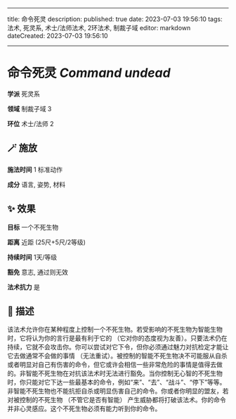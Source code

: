 
---
title: 命令死灵
description: 
published: true
date: 2023-07-03 19:56:10
tags: 法术, 死灵系, 术士/法师法术, 2环法术, 制裁子域
editor: markdown
dateCreated: 2023-07-03 19:56:10

---

# **命令死灵** *Command undead*

**学派** 死灵系 

**领域** 制裁子域 3

**环位** 术士/法师 2

## 🪄 施放

**施法时间** 1 标准动作

**成分** 语言, 姿势, 材料

## ✨ 效果 

**目标** 一个不死生物 

**距离** 近距 (25尺+5尺/2等级)  

**持续时间** 1天/等级 

**豁免** 意志, 通过则无效

**法术抗力** 是

## 📖 描述

该法术允许你在某种程度上控制一个不死生物。若受影响的不死生物为智能生物时，它将认为你的言行是最有利于它的 （它对你的态度视为友善）。只要法术仍在持续，它就不会攻击你。你可以尝试对它下令，但你必须通过魅力对抗检定才能让它去做通常不会做的事情 （无法重试）。被控制的智能不死生物决不可能服从自杀或者明显对自己有伤害的命令，但它或许会相信一些非常危险的事情是值得去做的。非智能不死生物在对抗该法术时无法进行豁免。当你控制无心智的不死生物时，你只能对它下达一些最基本的命令，例如“来”、“去”、“战斗”、“停下”等等。非智能不死生物也不能抗拒自杀或明显伤害自己的命令。你或者你明显的盟友，若对被控制的不死生物 （不管它是否有智能） 产生威胁都将打破该法术。你的命令并非心灵感应。这个不死生物必须有能力听到你的命令。
    